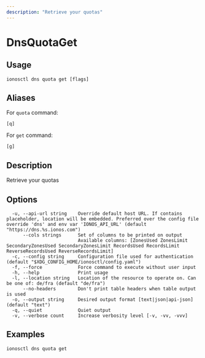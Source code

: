 ```yaml
---
description: "Retrieve your quotas"
---
```


# DnsQuotaGet

## Usage

```text
ionosctl dns quota get [flags]
```

## Aliases

For `quota` command:

```text
[q]
```

For `get` command:

```text
[g]
```

## Description

Retrieve your quotas

## Options

```text
  -u, --api-url string    Override default host URL. If contains placeholder, location will be embedded. Preferred over the config file override 'dns' and env var 'IONOS_API_URL' (default "https://dns.%s.ionos.com")
      --cols strings      Set of columns to be printed on output 
                          Available columns: [ZonesUsed ZonesLimit SecondaryZonesUsed SecondaryZonesLimit RecordsUsed RecordsLimit ReverseRecordsUsed ReverseRecordsLimit]
  -c, --config string     Configuration file used for authentication (default "$XDG_CONFIG_HOME/ionosctl/config.yaml")
  -f, --force             Force command to execute without user input
  -h, --help              Print usage
  -l, --location string   Location of the resource to operate on. Can be one of: de/fra (default "de/fra")
      --no-headers        Don't print table headers when table output is used
  -o, --output string     Desired output format [text|json|api-json] (default "text")
  -q, --quiet             Quiet output
  -v, --verbose count     Increase verbosity level [-v, -vv, -vvv]
```

## Examples

```text
ionosctl dns quota get
```

